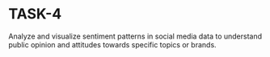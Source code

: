 # TASK-4
Analyze and visualize sentiment patterns in social media data to understand public opinion and attitudes towards specific topics or brands.
